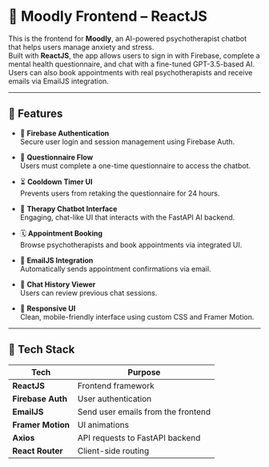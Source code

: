 # 💬 Moodly Frontend – ReactJS

This is the frontend for **Moodly**, an AI-powered psychotherapist chatbot that helps users manage anxiety and stress.  
Built with **ReactJS**, the app allows users to sign in with Firebase, complete a mental health questionnaire, and chat with a fine-tuned GPT-3.5-based AI. Users can also book appointments with real psychotherapists and receive emails via EmailJS integration.

---

## 🌟 Features

- 🔐 **Firebase Authentication**  
  Secure user login and session management using Firebase Auth.

- 🧠 **Questionnaire Flow**  
  Users must complete a one-time questionnaire to access the chatbot.

- ⏳ **Cooldown Timer UI**  
  Prevents users from retaking the questionnaire for 24 hours.

- 💬 **Therapy Chatbot Interface**  
  Engaging, chat-like UI that interacts with the FastAPI AI backend.

- 🗓️ **Appointment Booking**  
  Browse psychotherapists and book appointments via integrated UI.

- 📧 **EmailJS Integration**  
  Automatically sends appointment confirmations via email.

- 🧾 **Chat History Viewer**  
  Users can review previous chat sessions.

- 🎨 **Responsive UI**  
  Clean, mobile-friendly interface using custom CSS and Framer Motion.

---

## 🧰 Tech Stack

| Tech             | Purpose                                      |
|------------------|----------------------------------------------|
| **ReactJS**      | Frontend framework                           |
| **Firebase Auth**| User authentication                          |
| **EmailJS**      | Send user emails from the frontend           |
| **Framer Motion**| UI animations                                |
| **Axios**        | API requests to FastAPI backend              |
| **React Router** | Client-side routing                          |

